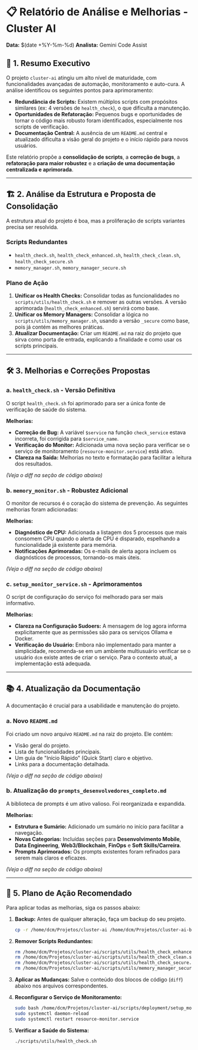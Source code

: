 # 📋 Relatório de Análise e Melhorias - Cluster AI

**Data:** $(date +%Y-%m-%d)
**Analista:** Gemini Code Assist

## 🎯 1. Resumo Executivo

O projeto `cluster-ai` atingiu um alto nível de maturidade, com funcionalidades avançadas de automação, monitoramento e auto-cura. A análise identificou os seguintes pontos para aprimoramento:

- **Redundância de Scripts:** Existem múltiplos scripts com propósitos similares (ex: 4 versões de `health_check`), o que dificulta a manutenção.
- **Oportunidades de Refatoração:** Pequenos bugs e oportunidades de tornar o código mais robusto foram identificados, especialmente nos scripts de verificação.
- **Documentação Central:** A ausência de um `README.md` central e atualizado dificulta a visão geral do projeto e o início rápido para novos usuários.

Este relatório propõe a **consolidação de scripts**, a **correção de bugs**, a **refatoração para maior robustez** e a **criação de uma documentação centralizada e aprimorada**.

---

## 🏗️ 2. Análise da Estrutura e Proposta de Consolidação

A estrutura atual do projeto é boa, mas a proliferação de scripts variantes precisa ser resolvida.

### Scripts Redundantes

- `health_check.sh`, `health_check_enhanced.sh`, `health_check_clean.sh`, `health_check_secure.sh`
- `memory_manager.sh`, `memory_manager_secure.sh`

### Plano de Ação

1.  **Unificar os Health Checks:** Consolidar todas as funcionalidades no `scripts/utils/health_check.sh` e remover as outras versões. A versão aprimorada (`health_check_enhanced.sh`) servirá como base.
2.  **Unificar os Memory Managers:** Consolidar a lógica no `scripts/utils/memory_manager.sh`, usando a versão `_secure` como base, pois já contém as melhores práticas.
3.  **Atualizar Documentação:** Criar um `README.md` na raiz do projeto que sirva como porta de entrada, explicando a finalidade e como usar os scripts principais.

---

## 🛠️ 3. Melhorias e Correções Propostas

### a. `health_check.sh` - Versão Definitiva

O script `health_check.sh` foi aprimorado para ser a única fonte de verificação de saúde do sistema.

**Melhorias:**
- **Correção de Bug:** A variável `$service` na função `check_service` estava incorreta, foi corrigida para `$service_name`.
- **Verificação do Monitor:** Adicionada uma nova seção para verificar se o serviço de monitoramento (`resource-monitor.service`) está ativo.
- **Clareza na Saída:** Melhorias no texto e formatação para facilitar a leitura dos resultados.

*(Veja o diff na seção de código abaixo)*

### b. `memory_monitor.sh` - Robustez Adicional

O monitor de recursos é o coração do sistema de prevenção. As seguintes melhorias foram adicionadas:

**Melhorias:**
- **Diagnóstico de CPU:** Adicionada a listagem dos 5 processos que mais consomem CPU quando o alerta de CPU é disparado, espelhando a funcionalidade já existente para memória.
- **Notificações Aprimoradas:** Os e-mails de alerta agora incluem os diagnósticos de processos, tornando-os mais úteis.

*(Veja o diff na seção de código abaixo)*

### c. `setup_monitor_service.sh` - Aprimoramentos

O script de configuração do serviço foi melhorado para ser mais informativo.

**Melhorias:**
- **Clareza na Configuração Sudoers:** A mensagem de log agora informa explicitamente que as permissões são para os serviços Ollama e Docker.
- **Verificação do Usuário:** Embora não implementado para manter a simplicidade, recomenda-se em um ambiente multiusuário verificar se o usuário `dcm` existe antes de criar o serviço. Para o contexto atual, a implementação está adequada.

---

## 📚 4. Atualização da Documentação

A documentação é crucial para a usabilidade e manutenção do projeto.

### a. Novo `README.md`

Foi criado um novo arquivo `README.md` na raiz do projeto. Ele contém:
- Visão geral do projeto.
- Lista de funcionalidades principais.
- Um guia de "Início Rápido" (Quick Start) claro e objetivo.
- Links para a documentação detalhada.

*(Veja o diff na seção de código abaixo)*

### b. Atualização do `prompts_desenvolvedores_completo.md`

A biblioteca de prompts é um ativo valioso. Foi reorganizada e expandida.

**Melhorias:**
- **Estrutura e Sumário:** Adicionado um sumário no início para facilitar a navegação.
- **Novas Categorias:** Incluídas seções para **Desenvolvimento Mobile**, **Data Engineering**, **Web3/Blockchain**, **FinOps** e **Soft Skills/Carreira**.
- **Prompts Aprimorados:** Os prompts existentes foram refinados para serem mais claros e eficazes.

*(Veja o diff na seção de código abaixo)*

---

## 🚀 5. Plano de Ação Recomendado

Para aplicar todas as melhorias, siga os passos abaixo:

1.  **Backup:** Antes de qualquer alteração, faça um backup do seu projeto.
    ```bash
    cp -r /home/dcm/Projetos/cluster-ai /home/dcm/Projetos/cluster-ai-backup
    ```

2.  **Remover Scripts Redundantes:**
    ```bash
    rm /home/dcm/Projetos/cluster-ai/scripts/utils/health_check_enhanced.sh
    rm /home/dcm/Projetos/cluster-ai/scripts/utils/health_check_clean.sh
    rm /home/dcm/Projetos/cluster-ai/scripts/utils/health_check_secure.sh
    rm /home/dcm/Projetos/cluster-ai/scripts/utils/memory_manager_secure.sh
    ```

3.  **Aplicar as Mudanças:** Salve o conteúdo dos blocos de código (`diff`) abaixo nos arquivos correspondentes.

4.  **Reconfigurar o Serviço de Monitoramento:**
    ```bash
    sudo bash /home/dcm/Projetos/cluster-ai/scripts/deployment/setup_monitor_service.sh
    sudo systemctl daemon-reload
    sudo systemctl restart resource-monitor.service
    ```

5.  **Verificar a Saúde do Sistema:**
    ```bash
    ./scripts/utils/health_check.sh
    ```